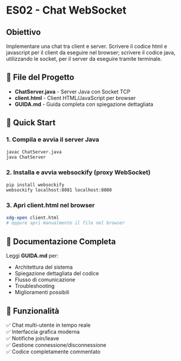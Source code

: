 # ES02 - Chat WebSocket

## Obiettivo
Implementare una chat tra client e server. Scrivere il codice html e javascript per il client da eseguire nel browser; scrivere il codice java, utilizzando le socket, per il server da eseguire tramite terminale.

## 📁 File del Progetto

- **ChatServer.java** - Server Java con Socket TCP
- **client.html** - Client HTML/JavaScript per browser
- **GUIDA.md** - Guida completa con spiegazione dettagliata

## 🚀 Quick Start

### 1. Compila e avvia il server Java

```bash
javac ChatServer.java
java ChatServer
```

### 2. Installa e avvia websockify (proxy WebSocket)

```bash
pip install websockify
websockify localhost:8081 localhost:8080
```

### 3. Apri client.html nel browser

```bash
xdg-open client.html
# oppure apri manualmente il file nel browser
```

## 📖 Documentazione Completa

Leggi **GUIDA.md** per:
- Architettura del sistema
- Spiegazione dettagliata del codice
- Flusso di comunicazione
- Troubleshooting
- Miglioramenti possibili

## 🎯 Funzionalità

✅ Chat multi-utente in tempo reale  
✅ Interfaccia grafica moderna  
✅ Notifiche join/leave  
✅ Gestione connessione/disconnessione  
✅ Codice completamente commentato 

